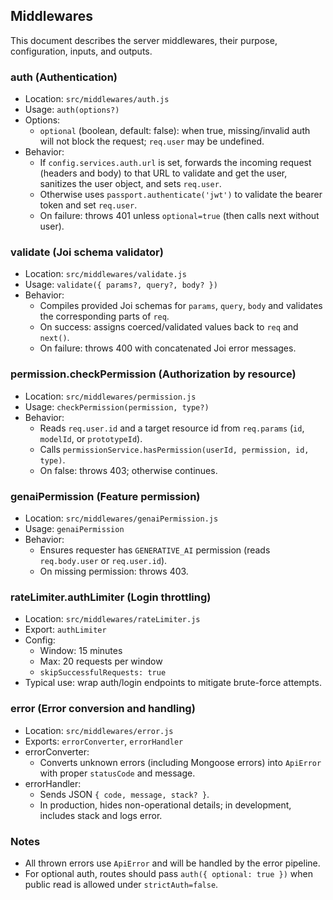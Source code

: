 ## Middlewares

This document describes the server middlewares, their purpose, configuration, inputs, and outputs.

### auth (Authentication)

- Location: `src/middlewares/auth.js`
- Usage: `auth(options?)`
- Options:
  - `optional` (boolean, default: false): when true, missing/invalid auth will not block the request; `req.user` may be undefined.
- Behavior:
  - If `config.services.auth.url` is set, forwards the incoming request (headers and body) to that URL to validate and get the user, sanitizes the user object, and sets `req.user`.
  - Otherwise uses `passport.authenticate('jwt')` to validate the bearer token and set `req.user`.
  - On failure: throws 401 unless `optional=true` (then calls next without user).

### validate (Joi schema validator)

- Location: `src/middlewares/validate.js`
- Usage: `validate({ params?, query?, body? })`
- Behavior:
  - Compiles provided Joi schemas for `params`, `query`, `body` and validates the corresponding parts of `req`.
  - On success: assigns coerced/validated values back to `req` and `next()`.
  - On failure: throws 400 with concatenated Joi error messages.

### permission.checkPermission (Authorization by resource)

- Location: `src/middlewares/permission.js`
- Usage: `checkPermission(permission, type?)`
- Behavior:
  - Reads `req.user.id` and a target resource id from `req.params` (`id`, `modelId`, or `prototypeId`).
  - Calls `permissionService.hasPermission(userId, permission, id, type)`.
  - On false: throws 403; otherwise continues.

### genaiPermission (Feature permission)

- Location: `src/middlewares/genaiPermission.js`
- Usage: `genaiPermission`
- Behavior:
  - Ensures requester has `GENERATIVE_AI` permission (reads `req.body.user` or `req.user.id`).
  - On missing permission: throws 403.

### rateLimiter.authLimiter (Login throttling)

- Location: `src/middlewares/rateLimiter.js`
- Export: `authLimiter`
- Config:
  - Window: 15 minutes
  - Max: 20 requests per window
  - `skipSuccessfulRequests: true`
- Typical use: wrap auth/login endpoints to mitigate brute-force attempts.

### error (Error conversion and handling)

- Location: `src/middlewares/error.js`
- Exports: `errorConverter`, `errorHandler`
- errorConverter:
  - Converts unknown errors (including Mongoose errors) into `ApiError` with proper `statusCode` and message.
- errorHandler:
  - Sends JSON `{ code, message, stack? }`.
  - In production, hides non-operational details; in development, includes stack and logs error.

### Notes

- All thrown errors use `ApiError` and will be handled by the error pipeline.
- For optional auth, routes should pass `auth({ optional: true })` when public read is allowed under `strictAuth=false`.

